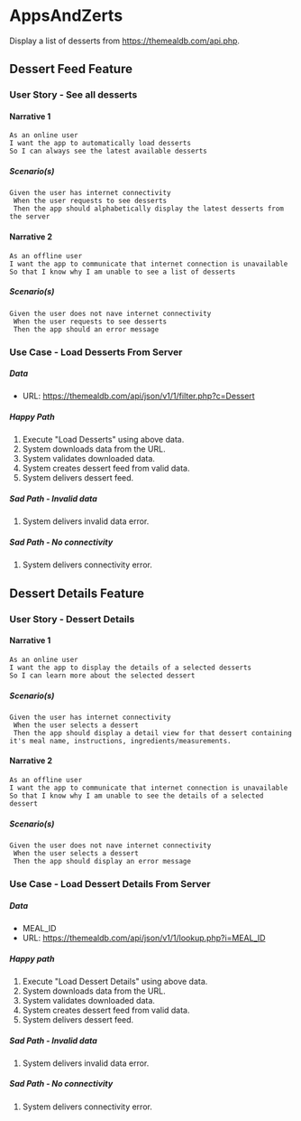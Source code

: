 # AppsAndZerts
Display a list of desserts from https://themealdb.com/api.php.


## Dessert Feed Feature

### User Story - See all desserts
####  Narrative 1
```
As an online user
I want the app to automatically load desserts
So I can always see the latest available desserts
```

##### Scenario(s)

```
Given the user has internet connectivity
 When the user requests to see desserts
 Then the app should alphabetically display the latest desserts from the server
```

#### Narrative 2

```
As an offline user
I want the app to communicate that internet connection is unavailable
So that I know why I am unable to see a list of desserts
```

##### Scenario(s)

```
Given the user does not nave internet connectivity
 When the user requests to see desserts
 Then the app should an error message
```

### Use Case - Load Desserts From Server

##### Data
- URL: https://themealdb.com/api/json/v1/1/filter.php?c=Dessert

##### Happy Path
1. Execute "Load Desserts" using above data.
2. System downloads data from the URL.
3. System validates downloaded data.
4. System creates dessert feed from valid data.
5. System delivers dessert feed.

##### Sad Path - Invalid data
1. System delivers invalid data error.

##### Sad Path - No connectivity
1. System delivers connectivity error.


## Dessert Details Feature

### User Story - Dessert Details

####  Narrative 1
```
As an online user
I want the app to display the details of a selected desserts
So I can learn more about the selected dessert
```

##### Scenario(s)

```
Given the user has internet connectivity
 When the user selects a dessert
 Then the app should display a detail view for that dessert containing it's meal name, instructions, ingredients/measurements.
```

#### Narrative 2

```
As an offline user
I want the app to communicate that internet connection is unavailable
So that I know why I am unable to see the details of a selected dessert
```

##### Scenario(s)

```
Given the user does not nave internet connectivity
 When the user selects a dessert
 Then the app should display an error message
```

### Use Case - Load Dessert Details From Server

##### Data
- MEAL_ID
- URL: https://themealdb.com/api/json/v1/1/lookup.php?i=MEAL_ID


##### Happy path
1. Execute "Load Dessert Details" using above data.
2. System downloads data from the URL.
3. System validates downloaded data.
4. System creates dessert feed from valid data.
5. System delivers dessert feed.

##### Sad Path - Invalid data
1. System delivers invalid data error.

##### Sad Path - No connectivity
1. System delivers connectivity error.
